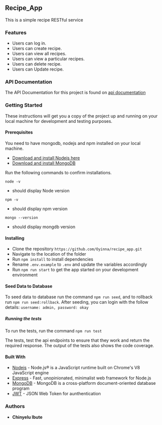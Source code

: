 ## Recipe_App
This is a simple recipe RESTful service
### Features
* Users can log in.
* Users can create recipe.
* Users can view all recipes.
* Users can view a particular recipes.
* Users can delete recipe.
* Users can Update recipe.
### API Documentation
The API Documentation for this project is found on [api documentation](https://documenter.getpostman.com/view/12192132/TzCL98fC)
### Getting Started
These instructions will get you a copy of the project up and running on your local machine for development and testing purposes.
#### Prerequisites
You need to have mongodb, nodejs and npm installed on your local machine.
* [ Download and install Nodejs here](https://nodejs.org/en/download/)
* [Download and install MongoDB](https://www.mongodb.com/)

Run the following commands to confirm installations.
```
node -v
```
* should display Node version
```
npm -v
```
* should display npm version
```
mongo --version
```
* should display mongdb version
#### Installing
* Clone the repository ```https://github.com/Oyinna/recipe_app.git ```
* Navigate to the location of the folder
* Run ``` npm install ``` to install dependencies
* Rename ``` .env.example ``` to ``` .env ``` and update the variables accordingly
* Run ``` npm run start ``` to get the app started on your development environment
#### Seed Data to Database
To seed data to database run the command ```npm run seed```, and to rollback run ```npm run seed:rollback```. After seeding, you can login with the follow details:
``` username: admin, password: okay ```
##### Running the tests
To run the tests, run the command
``` npm run test ```

The tests, test the api endpoints to ensure that they work and return the required response. The output of the tests also shows the code coverage.
#### Built With
* [Nodejs](https://nodejs.org/en/) - Node.js® is a JavaScript runtime built on Chrome's V8 JavaScript engine
* [Express](https://expressjs.com/) - Fast, unopinionated, minimalist web framework for Node.js
* [MongoDB](https://www.mongodb.com/) - MongoDB is a cross-platform document-oriented database program
* [JWT](https://www.npmjs.com/package/jsonwebtoken) - JSON Web Token for aunthentication
### Authors
* **Chinyelu Ibute**